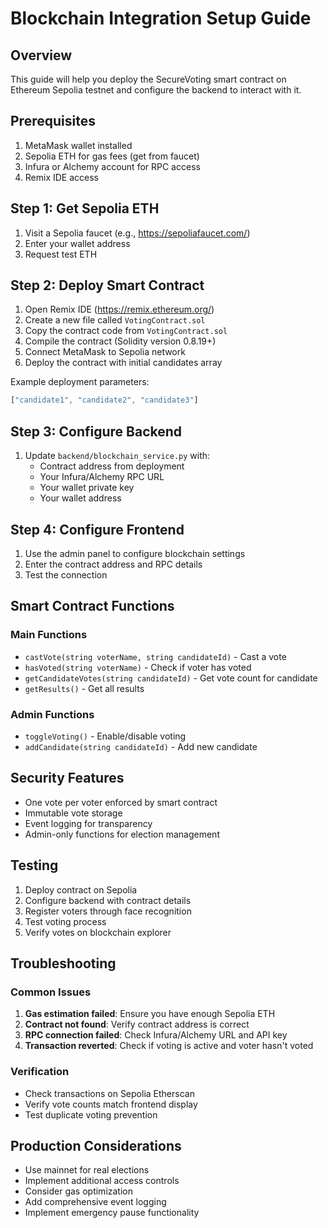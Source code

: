 
# Blockchain Integration Setup Guide

## Overview
This guide will help you deploy the SecureVoting smart contract on Ethereum Sepolia testnet and configure the backend to interact with it.

## Prerequisites
1. MetaMask wallet installed
2. Sepolia ETH for gas fees (get from faucet)
3. Infura or Alchemy account for RPC access
4. Remix IDE access

## Step 1: Get Sepolia ETH
1. Visit a Sepolia faucet (e.g., https://sepoliafaucet.com/)
2. Enter your wallet address
3. Request test ETH

## Step 2: Deploy Smart Contract
1. Open Remix IDE (https://remix.ethereum.org/)
2. Create a new file called `VotingContract.sol`
3. Copy the contract code from `VotingContract.sol`
4. Compile the contract (Solidity version 0.8.19+)
5. Connect MetaMask to Sepolia network
6. Deploy the contract with initial candidates array

Example deployment parameters:
```javascript
["candidate1", "candidate2", "candidate3"]
```

## Step 3: Configure Backend
1. Update `backend/blockchain_service.py` with:
   - Contract address from deployment
   - Your Infura/Alchemy RPC URL
   - Your wallet private key
   - Your wallet address

## Step 4: Configure Frontend
1. Use the admin panel to configure blockchain settings
2. Enter the contract address and RPC details
3. Test the connection

## Smart Contract Functions

### Main Functions
- `castVote(string voterName, string candidateId)` - Cast a vote
- `hasVoted(string voterName)` - Check if voter has voted
- `getCandidateVotes(string candidateId)` - Get vote count for candidate
- `getResults()` - Get all results

### Admin Functions
- `toggleVoting()` - Enable/disable voting
- `addCandidate(string candidateId)` - Add new candidate

## Security Features
- One vote per voter enforced by smart contract
- Immutable vote storage
- Event logging for transparency
- Admin-only functions for election management

## Testing
1. Deploy contract on Sepolia
2. Configure backend with contract details
3. Register voters through face recognition
4. Test voting process
5. Verify votes on blockchain explorer

## Troubleshooting

### Common Issues
1. **Gas estimation failed**: Ensure you have enough Sepolia ETH
2. **Contract not found**: Verify contract address is correct
3. **RPC connection failed**: Check Infura/Alchemy URL and API key
4. **Transaction reverted**: Check if voting is active and voter hasn't voted

### Verification
- Check transactions on Sepolia Etherscan
- Verify vote counts match frontend display
- Test duplicate voting prevention

## Production Considerations
- Use mainnet for real elections
- Implement additional access controls
- Consider gas optimization
- Add comprehensive event logging
- Implement emergency pause functionality
